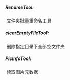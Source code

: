 ##### RenameTool:

​	文件夹批量重命名工具

##### clearEmptyFileTool:

​	删除指定目录下全部空文件夹

##### PicInfoTool:

​	读取图片元数据